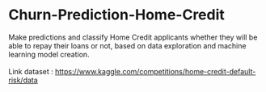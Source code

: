 # Churn-Prediction-Home-Credit
Make predictions and classify Home Credit applicants whether they will be able to repay their loans or not, based on data exploration and machine learning model creation.</br></br>
Link dataset : https://www.kaggle.com/competitions/home-credit-default-risk/data
